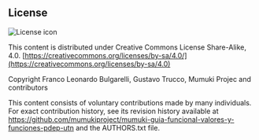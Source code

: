 ## License
![License icon](https://licensebuttons.net/l/by-sa/3.0/88x31.png)

This content is distributed under Creative Commons License Share-Alike, 4.0. [https://creativecommons.org/licenses/by-sa/4.0/](https://creativecommons.org/licenses/by-sa/4.0)

Copyright Franco Leonardo Bulgarelli, Gustavo Trucco, Mumuki Projec and contributors

This content consists of voluntary contributions made by many
individuals. For exact contribution history, see its revision history
available at https://github.com/mumukiproject/mumuki-guia-funcional-valores-y-funciones-pdep-utn and the AUTHORS.txt file.

